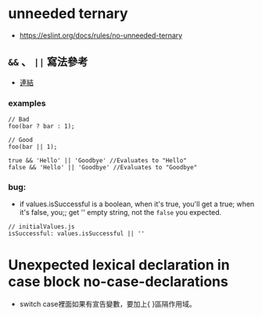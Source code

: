 # unneeded ternary

- https://eslint.org/docs/rules/no-unneeded-ternary

## `&&`  、 `||`  寫法參考

- [連結](https://stackoverflow.com/questions/51051571/what-is-the-difference-between-using-and-over-a-ternary-operator)

### examples

```
// Bad
foo(bar ? bar : 1);

// Good
foo(bar || 1);
```

```
true && 'Hello' || 'Goodbye' //Evaluates to "Hello"
false && 'Hello' || 'Goodbye' //Evaluates to "Goodbye"
```

### bug:
- if values.isSuccessful is a boolean, when it's true, you'll get a true; when it's false, you;; get '' empty string, not the `false` you expected.
```
// initialValues.js
isSuccessful: values.isSuccessful || ''
```

# Unexpected lexical declaration in case block  no-case-declarations
- switch case裡面如果有宣告變數，要加上{ }區隔作用域。
